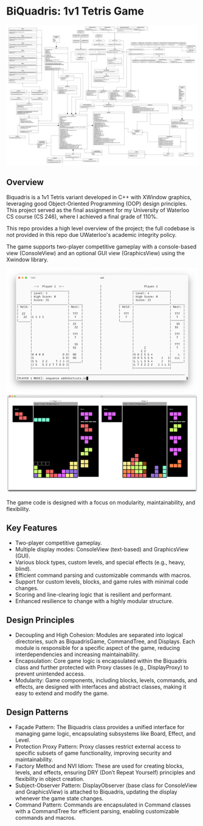# BiQuadris: 1v1 Tetris Game

![Class UML Diagram](classumldiagram.png)


## Overview

Biquadris is a 1v1 Tetris variant developed in C++ with XWindow graphics, leveraging good Object-Oriented Programming (OOP) design principles. This project served as the final assignment for my University of Waterloo CS course (CS 246), where I achieved a final grade of 110%.

This repo provides a high level overview of the project; the full codebase is not provided in this repo due UWaterloo's academic integrity policy. 

The game supports two-player competitive gameplay with a console-based view (ConsoleView) and an optional GUI view (GraphicsView) using the Xwindow library. 

![Terminal Gameplay](terminal_gameplay.png) ![XWindow Gameplay](xwindow_gameplay.png)

The game code is designed with a focus on modularity, maintainability, and flexibility.

## Key Features
- Two-player competitive gameplay.
- Multiple display modes: ConsoleView (text-based) and GraphicsView (GUI).
- Various block types, custom levels, and special effects (e.g., heavy, blind).
- Efficient command parsing and customizable commands with macros.
- Support for custom levels, blocks, and game rules with minimal code changes.
- Scoring and line-clearing logic that is resilient and performant.
- Enhanced resilience to change with a highly modular structure.

## Design Principles
- Decoupling and High Cohesion: Modules are separated into logical directories, such as BiquadrisGame, CommandTree, and Displays. Each module is responsible for a specific aspect of the game, reducing interdependencies and increasing maintainability.
- Encapsulation: Core game logic is encapsulated within the Biquadris class and further protected with Proxy classes (e.g., DisplayProxy) to prevent unintended access.
- Modularity: Game components, including blocks, levels, commands, and effects, are designed with interfaces and abstract classes, making it easy to extend and modify the game.

## Design Patterns
- Façade Pattern: The Biquadris class provides a unified interface for managing game logic, encapsulating subsystems like Board, Effect, and Level.
- Protection Proxy Pattern: Proxy classes restrict external access to specific subsets of game functionality, improving security and maintainability.
- Factory Method and NVI Idiom: These are used for creating blocks, levels, and effects, ensuring DRY (Don’t Repeat Yourself) principles and flexibility in object creation.
- Subject-Observer Pattern: DisplayObserver (base class for ConsoleView and GraphicsView) is attached to Biquadris, updating the display whenever the game state changes.
- Command Pattern: Commands are encapsulated in Command classes with a CommandTree for efficient parsing, enabling customizable commands and macros.
